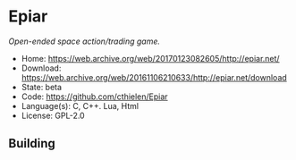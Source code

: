 # Epiar

_Open-ended space action/trading game._

- Home: <https://web.archive.org/web/20170123082605/http://epiar.net/>
- Download: <https://web.archive.org/web/20161106210633/http://epiar.net/download>
- State: beta
- Code: https://github.com/cthielen/Epiar
- Language(s): C, C++. Lua, Html
- License: GPL-2.0

## Building

